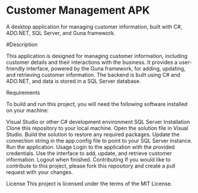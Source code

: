 # Customer Management APK
A desktop application for managing customer information, built with C#, ADO.NET, SQL Server, and Guna framework.

#Description

This application is designed for managing customer information, including customer details and their interactions with the business. It provides a user-friendly interface, powered by the Guna framework, for adding, updating, and retrieving customer information. The backend is built using C# and ADO.NET, and data is stored in a SQL Server database.

Requirements

To build and run this project, you will need the following software installed on your machine:

Visual Studio or other C# development environment
SQL Server
Installation
Clone this repository to your local machine.
Open the solution file in Visual Studio.
Build the solution to restore any required packages.
Update the connection string in the app.config file to point to your SQL Server instance.
Run the application.
Usage
Login to the application with the provided credentials.
Use the interface to add, update, and retrieve customer information.
Logout when finished.
Contributing
If you would like to contribute to this project, please fork this repository and create a pull request with your changes.

License
This project is licensed under the terms of the MIT License.
